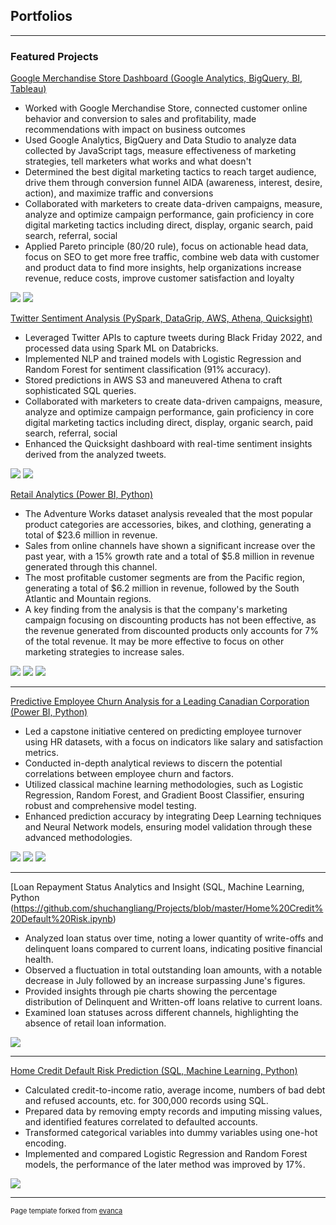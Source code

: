 ## Portfolios

---

### Featured Projects

[Google Merchandise Store Dashboard (Google Analytics, BigQuery, BI, Tableau)](https://www.linkedin.com/in/arunabho-kanti-som/details/projects/)
- Worked with Google Merchandise Store, connected customer online behavior and conversion to sales and profitability, made recommendations with impact on business outcomes
- Used Google Analytics, BigQuery and Data Studio to analyze data collected by JavaScript tags, measure effectiveness of marketing strategies, tell marketers what works and what doesn't
- Determined the best digital marketing tactics to reach target audience, drive them through conversion funnel AIDA (awareness, interest, desire, action), and maximize traffic and conversions
- Collaborated with marketers to create data-driven campaigns, measure, analyze and optimize campaign performance, gain proficiency in core digital marketing tactics including direct, display, organic search, paid search, referral, social
- Applied Pareto principle (80/20 rule), focus on actionable head data, focus on SEO to get more free traffic, combine web data with customer and product data to find more insights, help organizations increase revenue, reduce costs, improve customer satisfaction and loyalty


<img src="images/Google Analytics 1.png?raw=true"/>
<img src="images/Google Analytic KPI.png?raw=true"/>


[Twitter Sentiment Analysis (PySpark, DataGrip, AWS, Athena, Quicksight)](https://www.linkedin.com/in/arunabho-kanti-som/details/projects/)
- Leveraged Twitter APIs to capture tweets during Black Friday 2022, and processed data using Spark ML on Databricks.
- Implemented NLP and trained models with Logistic Regression and Random Forest for sentiment classification (91% accuracy).
- Stored predictions in AWS S3 and maneuvered Athena to craft sophisticated SQL queries.
- Collaborated with marketers to create data-driven campaigns, measure, analyze and optimize campaign performance, gain proficiency in core digital marketing tactics including direct, display, organic search, paid search, referral, social
- Enhanced the Quicksight dashboard with real-time sentiment insights derived from the analyzed tweets.

  
<img src="images/Google Analytics 1.png?raw=true"/>
<img src="images/Google Analytic KPI.png?raw=true"/>


[Retail Analytics (Power BI, Python)](https://www.linkedin.com/in/arunabho-kanti-som/details/projects/)
- The Adventure Works dataset analysis revealed that the most popular product categories are accessories, bikes, and clothing, generating a total of $23.6 million in revenue.
- Sales from online channels have shown a significant increase over the past year, with a 15% growth rate and a total of $5.8 million in revenue generated through this channel.
- The most profitable customer segments are from the Pacific region, generating a total of $6.2 million in revenue, followed by the South Atlantic and Mountain regions.
- A key finding from the analysis is that the company's marketing campaign focusing on discounting products has not been effective, as the revenue generated from discounted products only accounts for 7% of the total revenue. It may be more effective to focus on other marketing strategies to increase sales.

<img src="images/Retail Analytic.png?raw=true"/>
<img src="images/Retail Analytic2.png?raw=true"/>
<img src="images/Retail Analytic1.png?raw=true"/>

---
[Predictive Employee Churn Analysis for a Leading Canadian Corporation (Power BI, Python)](https://www.linkedin.com/in/arunabho-kanti-som/details/projects/)
- Led a capstone initiative centered on predicting employee turnover using HR datasets, with a focus on indicators like salary and satisfaction metrics.
- Conducted in-depth analytical reviews to discern the potential correlations between employee churn and factors.
- Utilized classical machine learning methodologies, such as Logistic Regression, Random Forest, and Gradient Boost Classifier, ensuring robust and comprehensive model testing.
- Enhanced prediction accuracy by integrating Deep Learning techniques and Neural Network models, ensuring model validation through these advanced methodologies.
<img src="images/Retail Analytic.png?raw=true"/>
<img src="images/Retail Analytic2.png?raw=true"/>
<img src="images/Retail Analytic1.png?raw=true"/>

---
[Loan Repayment Status Analytics and Insight (SQL, Machine Learning, Python (https://github.com/shuchangliang/Projects/blob/master/Home%20Credit%20Default%20Risk.ipynb)
-	Analyzed loan status over time, noting a lower quantity of write-offs and delinquent loans compared to current loans, indicating positive financial health.
-	Observed a fluctuation in total outstanding loan amounts, with a notable decrease in July followed by an increase surpassing June's figures.
-	Provided insights through pie charts showing the percentage distribution of Delinquent and Written-off loans relative to current loans.
-	Examined loan statuses across different channels, highlighting the absence of retail loan information.
<img src="images/Random Forest AOC.png?raw=true"/>

---
[Home Credit Default Risk Prediction (SQL, Machine Learning, Python)](https://www.linkedin.com/in/arunabho-kanti-som/details/projects/)
-	Calculated credit-to-income ratio, average income, numbers of bad debt and refused accounts, etc. for 300,000 records using SQL.
-	Prepared data by removing empty records and imputing missing values, and identified features correlated to defaulted accounts.
-	Transformed categorical variables into dummy variables using one-hot encoding.
-	Implemented and compared Logistic Regression and Random Forest models, the performance of the later method was improved by 17%.
<img src="images/Random Forest AOC.png?raw=true"/>






---
<p style="font-size:11px">Page template forked from <a href="https://github.com/evanca/quick-portfolio">evanca</a></p>
<!-- Remove above link if you don't want to attibute -->
